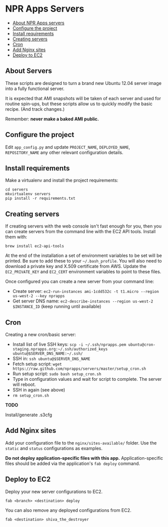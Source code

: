 NPR Apps Servers
=========================

* [About NPR Apps servers](#about-servers)
* [Configure the project](#configure-the-project)
* [Install requirements](#install-requirements)
* [Creating servers](#creating-servers)
* [Cron](#cron)
* [Add Nginx sites](#add-nginx-sites)
* [Deploy to EC2](#deploy-to-ec2)

About Servers
--------------

These scripts are designed to turn a brand new Ubuntu 12.04 server image into a fully functional server.

It is expected that AMI snapshots will be taken of each server and used for routine spin-ups, but these scripts allow us to quickly modify the basic recipe. (And track changes.)

Remember: **never make a baked AMI public.**

Configure the project
---------------------

Edit ``app_config.py`` and update ``PROJECT_NAME``, ``DEPLOYED_NAME``, ``REPOSITORY_NAME`` any other relevant configuration details.

Install requirements
--------------------

Make a virtualenv and install the project requirements:

```
cd servers
mkvirtualenv servers
pip install -r requirements.txt
```

Creating servers
-----------------

If creating servers with the web console isn't fast enough for you, then you can create servers from the command line with the EC2 API tools. Install them with:

``brew install ec2-api-tools``

At the end of the installation a set of environment variables to be set will be printed. Be sure to add these to your ``~/.bash_profile``. You will also need to download a private key and X.509 certificate from AWS. Update the ``EC2_PRIVATE_KEY`` and ``EC2_CERT`` environment variables to point to these files.

Once configured you can create a new server from your command line:

* Create server: ``ec2-run-instances ami-1cdd532c -t t1.micro --region us-west-2 --key nprapps``
* Get server DNS name: ``ec2-describe-instances --region us-west-2 $INSTANCE_ID`` (keep running until available)

Cron
-----

Creating a new cron/basic server:

* Install list of live SSH keys: ``scp -i ~/.ssh/nprapps.pem ubuntu@cron-staging.nprapps.org:~/.ssh/authorized_keys
 ubuntu@$SERVER_DNS_NAME:~/.ssh/``
* SSH in: ``ssh ubuntu@$SERVER_DNS_NAME``
* Fetch setup script: ``wget https://raw.github.com/nprapps/servers/master/setup_cron.sh``
* Run setup script: ``sudo bash setup_cron.sh``
* Type in configuration values and wait for script to complete. The server will reboot.
* SSH in again (see above)
* ``rm setup_cron.sh``

**TODO**

Install/generate .s3cfg

Add Nginx sites
----------------
Add your configuration file to the `nginx/sites-available/` folder. Use the `static` and `status` configurations as examples.

**Do not deploy application-specific files with this app.** Application-specific files should be added via the application's `fab deploy` command.


Deploy to EC2
-------------

Deploy your new server configurations to EC2.

```
fab <branch> <destination> deploy
```

You can also remove any deployed configurations from EC2.

```
fab <destination> shiva_the_destroyer
```
